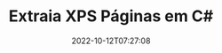 ---
############################# Static ############################
layout: "auto-gen-merger"
date: 2022-10-12T07:27:08
draft: false
otherformats: ppsx ppt pptx rtf tex vdx vsdm vsdx vssm vssx vstm vstx vsx vtx xlam xls

############################# Head ############################
head_title: "Extraia XPS Páginas em C#"
head_description: "Extraia rapidamente páginas de um arquivo XPS em C#. Salve o novo documento que contém as páginas selecionadas usando a API de fusão de documentos."

############################# Header ############################
title: "Extraia XPS Páginas em C#"
description: "Extraia XPS Páginas com algumas linhas de código .NET."
bg_image: "https://cms.admin.containerize.com/templates/aspose/App_Themes/V3/images/bg/header1.png"
bg_overlay: false
button:
    enable: true
    icon: "fas fa-arrow-down"
    label: "Baixar Teste Gratuito"
    link: "https://downloads.groupdocs.com/merger/net"

############################# SubMenu ############################
submenu:
    enable: true

    left:
        img_alt: "GroupDocs.Merger for .NET"
        image: "https://cms.admin.containerize.com/templates/groupdocs/images/product-logos/90x90-noborder/groupdocs-merger-net.png"
        product: "GroupDocs.Merger"
        platform: ".NET"

    middle:
        button:

            # button loop
            - link: "https://apireference.groupdocs.com/merger/net"
              text: "Referência da API"

            # button loop
            - link: "https://github.com/groupdocs-merger"
              text: "Exemplos de código"

            # button loop
            - link: "https://products.groupdocs.app/merger/family"
              text: "Demonstrações ao vivo"

            # button loop
            - link: "https://purchase.groupdocs.com/pricing/merger/net"
              text: "Preços"

    right:
        link_download: "https://downloads.groupdocs.com/merger"
        link_learn: "https://docs.groupdocs.com/merger/net"
        link_buy: "https://purchase.groupdocs.com"

############################# About ############################
about:
    enable: true
    title: "Sobre a API GroupDocs.Merger for .NET"
    content: |
        [GroupDocs.Merger for .NET](/pt/merger/net/) oferece uma solução simples para mesclar e dividir com segurança entre uma ampla variedade de formatos de documentos, incluindo PDF, Microsoft Office (Word, Excel, PowerPoint , OneNote), OpenDocument, HTML, imagens e muitos outros em aplicativos .NET. Ao adicionar apenas algumas linhas do código, execute várias operações do documento, como mover, remover, girar, trocar, extrair ou alterar a orientação das páginas dentro dos documentos. A API de mesclagem de documentos também suporta a visualização de páginas de documentos como uma imagem para analisar a estrutura, a formatação e o conteúdo do documento na página.
        
        A API GroupDocs.Merger é a escolha certa para soluções corporativas que precisam de recursos de extração de página de arquivo. Essas APIs são bem suportadas em todos os principais sistemas operacionais e plataformas, incluindo .NET Framework, .NET Standard, .NET Core, Mono.

############################# Steps ############################
steps:
    enable: true
    title_left: "Extrair páginas de arquivo XPS em .NET"
    content_left: |
        [GroupDocs.Merger for .NET](/pt/merger/net/) torna mais fácil para os desenvolvedores do C# extrair as páginas desejadas de um arquivo XPS e salvá-lo como um novo arquivo contendo as páginas selecionadas implementando algumas etapas fáceis.
        
        * Inicialize **ExtractOptions** com números de página que devem aparecer no documento resultante.
        * Crie uma nova instância de **Merger** e passe o caminho do documento de origem como um parâmetro de construtor.
        * Chame **ExtractPages** e passe o objeto **ExtractOptions**.
        * Chame **Save** e especifique o caminho do arquivo para salvar o documento resultante.

    title_right: "Requisitos de sistema"
    content_right: |
        As APIs do GroupDocs.Merger for .NET são compatíveis com todas as principais plataformas e sistemas operacionais. Antes de executar o código abaixo, certifique-se de ter os seguintes pré-requisitos instalados em seu sistema.

        * Sistemas operacionais: Microsoft Windows, Linux, MacOS
        * Ambientes de desenvolvimento: Visual Studio, Xamarin, MonoDevelop
        * Estruturas: .NET Framework, .NET Standard, .NET Core, Mono
        * Faça o download da versão mais recente do GroupDocs.Merger for .NET de [NuGet](https://www.nuget.org/packages/groupdocs.merger)
         
    code: |
     {{% merger/additional-styles %}}
     {{< merger/code-merger title="Como extrair páginas de arquivo XPS usando o código de exemplo C#">}}

        ```csharp    
        // Extraia páginas de arquivo XPS usando a API GroupDocs.Merger
        // Inicialize a classe ExtractOptions com números de página selecionados
        ExtractOptions extractOptions = new ExtractOptions(new int[] { 2, 5 });

        // Instanciar Fusão com documento de entrada XPS
        using (Merger merger = new Merger("input.xps"))
          {
            // Chame o método ExtractPages e passe o objeto ExtractOptions para ele
            merger.ExtractPages(extractOptions);
    
            // Chame o método Save para salvar o documento de saída com páginas extraídas
            merger.Save("output.xps");
          }
        ```
     {{< /merger/code-merger >}}

############################# Demos ############################
demos:
    enable: true
    title: "Demonstrações ao vivo - Extraia XPS páginas on-line"
    content: |
       Extraia as páginas do arquivo XPS agora mesmo visitando o site [GroupDocs.Merger Live Demos](https://products.groupdocs.app/splitter/extract-pages/xps).
       A demonstração ao vivo tem os seguintes benefícios.
        
############################# About Formats ############################
about_formats:
    enable: true

############################# More Formats ############################
more_formats:
    enable: true
    title: "Extrair páginas de outros formatos de documento"
    content: |
        .NET documenta API de fusão e divisão para formatos de arquivo e imagens. Extraia alguns dos formatos de arquivo populares conforme indicado abaixo.

############################# Back to top ###############################
back_to_top:
    enable: true
---